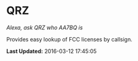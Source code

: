 # QRZ
*Alexa, ask QRZ who AA7BQ is*

Provides easy lookup of FCC licenses by callsign.

**Last Updated:** 2016-03-12 17:45:05